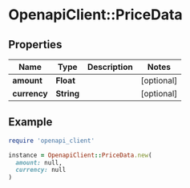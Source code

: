 # OpenapiClient::PriceData

## Properties

| Name | Type | Description | Notes |
| ---- | ---- | ----------- | ----- |
| **amount** | **Float** |  | [optional] |
| **currency** | **String** |  | [optional] |

## Example

```ruby
require 'openapi_client'

instance = OpenapiClient::PriceData.new(
  amount: null,
  currency: null
)
```


